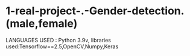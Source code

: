 # 1-real-project-.-Gender-detection.(male,female)
LANGUAGES USED : Python 3.9v,
libraries used:Tensorflow==2.5,OpenCV,Numpy,Keras

